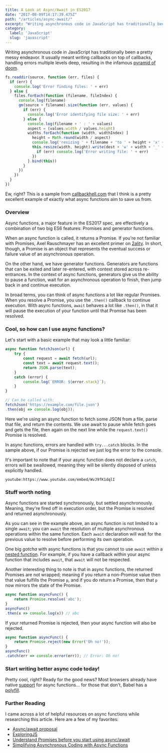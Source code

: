```yaml
---
title: A Look at Async/Await in ES2017
date: "2017-08-09T14:17:39.475Z"
path: "/articles/async-await/"
excerpt: "Writing asynchronous code in JavaScript has traditionally been a pretty messy endeavor. It usually meant writing callbacks on top of callbacks, handling errors multiple levels deep, resulting in the infamous pyramid of doom."
category:
  label: 'JavaScript'
  slug: 'javascript'
---
```


Writing asynchronous code in JavaScript has traditionally been a pretty messy endeavor. It usually meant writing callbacks on top of callbacks, handling errors multiple levels deep, resulting in the infamous [pyramid of doom](https://en.wikipedia.org/wiki/Pyramid_of_doom_(programming)).

```js
fs.readdir(source, function (err, files) {
  if (err) {
    console.log('Error finding files: ' + err)
  } else {
    files.forEach(function (filename, fileIndex) {
      console.log(filename)
      gm(source + filename).size(function (err, values) {
        if (err) {
          console.log('Error identifying file size: ' + err)
        } else {
          console.log(filename + ' : ' + values)
          aspect = (values.width / values.height)
          widths.forEach(function (width, widthIndex) ]
            height = Math.round(width / aspect)
            console.log('resizing ' + filename + 'to ' + height + 'x' + height)
            this.resize(width, height).write(dest + 'w' + width + '_' + filename, function(err) {
              if (err) console.log('Error writing file: ' + err)
            })
          }.bind(this))
        }
      })
    })
  }
})
```

Ew, right? This is a sample from [callbackhell.com](http://callbackhell.com) that I think is a pretty excellent example of exactly what async functions aim to save us from.

### Overview

Async functions, a major feature in the ES2017 spec, are effectively a combination of two big ES6 features: Promises and generator functions. 

When an async function is called, it returns a Promise. If you're not familiar with Promises, Axel Rauschmayer has an excellent primer on [2ality](http://2ality.com/2014/09/es6-promises-foundations.html). In short, though, a Promise is an object that represents the eventual success or failure value of an asynchronous operation.

On the other hand, we have generator functions. Generators are functions that can be exited and later re-entered, with context stored across re-entrances. In the context of async functions, generators give us the ability to pause a function, wait for an asynchronous operation to finish, then jump back in and continue execution.

In broad terms, you can think of async functions a lot like regular Promises. When you resolve a Promise, you use the `.then()` callback to continue execution. With async functions, `await` behaves a lot like `.then()`, in that it will pause the execution of your function until that Promise has been resolved.

### Cool, so how can I use async functions?

Let's start with a basic example that may look a little familiar:
```js
async function fetchJson(url) {
    try {
        const request = await fetch(url);
        const text = await request.text();
        return JSON.parse(text);
    }
    catch (error) {
        console.log(`ERROR: ${error.stack}`);
    }
}

// Can be called with:
fetchJson('https://example.com/file.json')
.then(obj => console.log(obj));
```
Here we're using an async function to fetch some JSON from a file, parse that file, and return the contents. We use await to pause while fetch goes and gets the file, then again on the next line while the `request.text()` Promise is resolved.

In async functions, errors are handled with `try...catch` blocks. In the sample above, if our Promise is rejected we just log the error to the console.

It's important to note that if your async function does not declare a `catch`, errors will be swallowed, meaning they will be silently disposed of unless explicitly handled.

`youtube:https://www.youtube.com/embed/WvJ9fK1dqlI`

### Stuff worth noting

Async functions are started synchronously, but settled asynchronously. Meaning, they're fired off in execution order, but the Promise is resolved and returned asynchronously. 

As you can see in the example above, an async function is not limited to a single `await`; you can `await` the resolution of multiple asynchronous operations within the same function. Each `await` declaration will wait for the previous value to resolve before performing its own operation.

One big *gotcha* with async functions is that you cannot to use `await` within a [nested function](http://calculist.org/blog/2011/12/14/why-coroutines-wont-work-on-the-web/). For example, if you have a callback within your async function that includes `await`, that `await` will not be respected. 

Another interesting thing to note is that in async functions, the returned Promises are not wrapped; meaning if you return a non-Promise value then that value fulfills the Promise `p`, and if you do return a Promise, then that `p` now mirrors the state of the Promise.

```js
async function asyncFunc() {
    return Promise.resolve('abc');
}
asyncFunc()
.then(x => console.log(x)) // abc
```

If your returned Promise is rejected, then your async function will also be rejected.

```js
async function asyncFunc() {
    return Promise.reject(new Error('Oh no!'));
}
asyncFunc()
.catch(err => console.error(err)); // Error: Oh no!
```

### Start writing better async code today!

Pretty cool, right? Ready for the good news? Most browsers already have native [support](https://developer.mozilla.org/en-US/docs/Web/JavaScript/Reference/Statements/async_function#Browser_compatibility) for async functions... for those that don't, Babel has a [polyfill](https://babeljs.io/docs/plugins/transform-async-to-generator/).

### Further Reading

I came across a lot of helpful resources on async functions while researching this article. Here are a few of my favorites:
* [Async/await proposal](https://tc39.github.io/ecmascript-asyncawait/)
* [ExploringJS](http://exploringjs.com/es2016-es2017/ch_async-functions.html)
* [Understand Promises before you start using async/await](https://medium.com/@bluepnume/learn-about-promises-before-you-start-using-async-await-eb148164a9c8)
* [Simplifying Asynchronous Coding with Async Functions](https://www.sitepoint.com/simplifying-asynchronous-coding-async-functions/)
